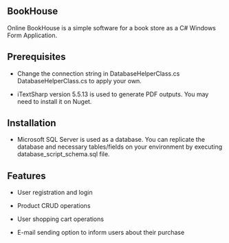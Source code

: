 ## BookHouse

Online BookHouse is a simple software for a book store as a C# Windows Form Application.

## Prerequisites

- Change the connection string in DatabaseHelperClass.cs DatabaseHelperClass.cs to apply your own.

- iTextSharp version 5.5.13 is used to generate PDF outputs. You may need to install it on Nuget.

## Installation

- Microsoft SQL Server is used as a database. You can replicate the database and necessary tables/fields on your environment by executing database_script_schema.sql file.


## Features

- User registration and login

- Product CRUD operations

- User shopping cart operations

- E-mail sending option to inform users about their purchase



